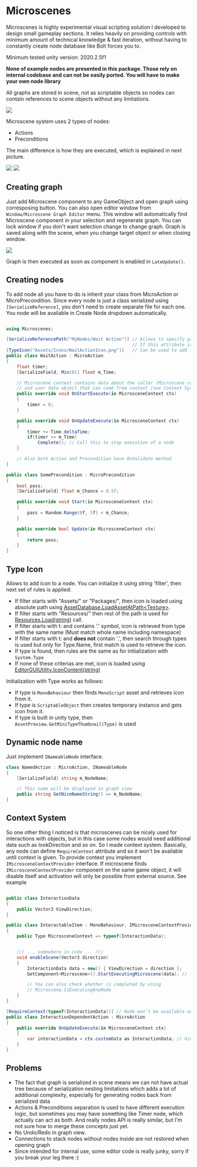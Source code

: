 # Microscenes
Microscenes is highly experimental visual scripting solution I developed to design small gameplay sections.
It relies heavily on providing controls with minimum amount of technical knowledge & fast iteration, without having to constantly create node database like Bolt forces you to.

Minimum tested unity version: 2020.2.5f1

**None of example nodes are presented in this package. Those rely on internal codebase and can not be easily ported. You will have to make your own node library**

All graphs are stored in scene, not as scriptable objects so nodes can contain references to scene objects without any limitations.

![](Git/Example.png)

Microscene system uses 2 types of nodes:
* Actions
* Preconditions

The main difference is how they are executed, which is explained in next picture.

![](Git/Rules.png)
![](Git/Mixing.png)

## Creating graph
Just add Microscene component to any GameObject and open graph using corresposing button. You can also open editor window from `Window/Microscene Graph Editor` menu. This window will automatically find Microscene component in your selection and regenerate graph. You can lock window if you don't want selection change to change graph.
Graph is saved along with the scene, when you change target object or when closing window.

![](Git/EditorWindow.png)

Graph is then executed as soon as component is enabled in `LateUpdate()`.


## Creating nodes
To add node all you have to do is inherit your class from MicroAction or MicroPrecondition. Since every node is just a class serialized using `[SerializeReference]`, you don't need to create separate file for each one.
You node will be available in Create Node dropdown automatically.

```csharp

using Microscenes;

[SerializeReferencePath("MyNodes/Wait Action")] // Allows to specify path to node,
                                                // If this attribute is missing, class name is used
[TypeIcon("Assets/Icons/WaitActionIcon.png")]   // Can be used to add icon to a node, see Type Icon for more info
public class WaitAction : MicroAction
{
    float timer;
    [SerializeField, Min(0)] float m_Time;

    // Microscene context contains data about the caller (Microscene component)
    // and user data object that can come from context (see Context System)
    public override void OnStartExecute(in MicrosceneContext ctx)
    {
        timer = 0;
    }

    public override void OnUpdateExecute(in MicrosceneContext ctx)
    {
        timer += Time.deltaTime;
        if(timer >= m_Time)
            Complete(); // Call this to stop execution of a node
    }

    // Also both Action and Precondition have OnValidate method
}

public class SomePrecondition : MicroPrecondition
{
    bool pass;
    [SerializeField] float m_Chance = 0.5f;

    public override void Start(in MicrosceneContext ctx)
    {
        pass = Random.Range(0f, 1f) < m_Chance;
    }

    public override bool Update(in MicrosceneContext ctx)
    {
        return pass;
    }
}
```


## Type Icon
Allows to add icon to a node. You can initialize it using string 'filter', then next set of rules is applied:
* If filter starts with "Assets/" or "Packages/", then icon is loaded using absolute path using  [AssetDatabase.LoadAssetAtPath\<Texture>](https://docs.unity3d.com/ScriptReference/AssetDatabase.LoadAssetAtPath.html).
* If filter starts with "Resources/" then rest of the path is used for [Resources.Load(string)](https://docs.unity3d.com/ScriptReference/Resources.Load.html) call.</br>
* If filter starts with t: and contains '.' symbol, icon is retrieved from type with the same name (Must match whole name including namespace)</br>
* If filter starts with t: and <b>does not</b> contain '.', then search through types is used but only for Type.Name, first match is used to retrieve the icon. </br>
* If type is found, then rules are the same as for intiialization with `System.Type`
* If none of these criterias are met, icon is loaded using [EditorGUIUtility.IconContent(string)](https://docs.unity3d.com/ScriptReference/EditorGUIUtility.IconContent.html)

Initialization with Type works as follows:
* If type is `MonoBehaviour` then finds `MonoScript` asset and retrieves icon from it.
* If type is `ScriptableObject` then creates temporary instance and gets icon from it.
* If type is built in unity type, then `AssetPreview.GetMiniTypeThumbnail(Type)` is used

## Dynamic node name
Just implement `INameableNode` interface.
```csharp
class NamedAction : MicroAction, INameableNode
{
    [SerializeField] string m_NodeName;

    // This name will be displayed in graph view
    public string GetNiceNameString() => m_NodeName;
}
```

## Context System
So one other thing I noticed is that microscenes can be nicely used for interactions with objects, but in this case some nodes would need additional data such as lookDirection and so on. So I made context system. Basically, any node can define `RequireContext` attribute and so it won't be available until context is given.
To provide context you implement `IMicrosceneContextProvider` interface. If microscene finds `IMicrosceneContextProvider` component on the same game object, it will disable itself and activation will only be possible from external source. See example

```csharp

public class InteractionData
{
    public Vector3 ViewDirection;
}

public class InteractableItem : MonoBehaviour, IMicrosceneContextProvider
{
    public Type MicrosceneContext => typeof(InteractionData);


    /// ... somewhere in code ... ///
    void enableScene(Vector3 direction)
    {
        InteractionData data = new() { ViewDirection = direction };
        GetComponent<Microscene>().StartExecutingMicroscene(data); // This will enable microscene

        // You can also check whether is completed by using
        // Microscene.IsExecutingAnyNode
    }
}

[RequireContext(typeof(InteractionData))] // Node won't be available unless Microscene has component which provides such context
public class InteractionDependentAction : MicroAction
{
    public override OnUpdateExecute(in MicrosceneContext ctx)
    {
        var interactionData = ctx.customData as InteractionData; // Given custom data
    }
}
```

## Problems
* The fact that graph is serialized in scene means we can not have actual tree because of serialization nesting limitations which adds a lot of additional complexity, especially for generating nodes back from serialized data
* Actions & Preconditions separation is used to have different execution logic, but sometimes you may have something like Timer node, which actually can act as both. And really nodes API is really similar, but I'm not sure how to merge these concepts just yet.
* No Undo/Redo in graph view.
* Connections to stack nodes without nodes inside are not restored when opening graph
* Since intended for internal use, some editor code is really junky, sorry if you break your leg there :)

